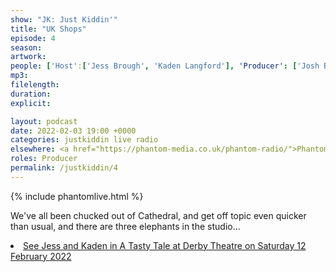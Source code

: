 ```yaml
---
show: "JK: Just Kiddin'"
title: "UK Shops"
episode: 4
season: 
artwork: 
people: ['Host':['Jess Brough', 'Kaden Langford'], 'Producer': ['Josh Brunning']]
mp3: 
filelength: 
duration: 
explicit: 

layout: podcast
date: 2022-02-03 19:00 +0000
categories: justkiddin live radio
elsewhere: <a href="https://phantom-media.co.uk/phantom-radio/">Phantom Media</a>
roles: Producer
permalink: /justkiddin/4
---
```


{% include phantomlive.html %}

<p>We've all been chucked out of Cathedral, and get off topic even quicker than usual, and there are three elephants in the studio...</p>

<li><a href="https://www.derbytheatre.co.uk/tasty-tale">See Jess and Kaden in A Tasty Tale at Derby Theatre on Saturday 12 February 2022</a></li>
